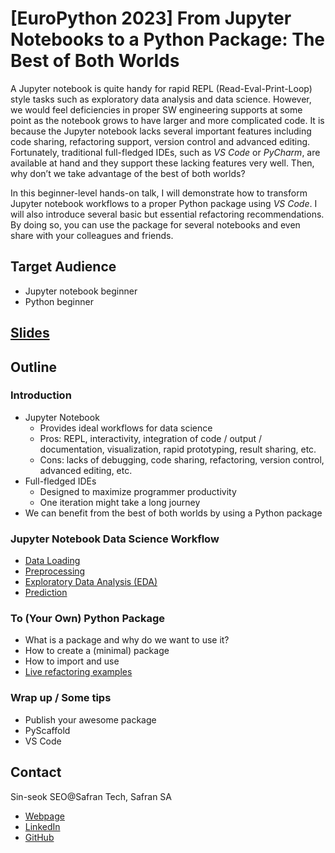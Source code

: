 # [EuroPython 2023] From Jupyter Notebooks to a Python Package: The Best of Both Worlds

A Jupyter notebook is quite handy for rapid REPL (Read-Eval-Print-Loop) style tasks
such as exploratory data analysis and data science. However, we would feel
deficiencies in proper SW engineering supports at some point as the notebook grows
to have larger and more complicated code. It is because the Jupyter notebook lacks
several important features including code sharing, refactoring support,
version control and advanced editing. Fortunately, traditional full-fledged IDEs,
such as *VS Code* or *PyCharm*, are available at hand and they support
these lacking features very well.
Then, why don’t we take advantage of the best of both worlds?

In this beginner-level hands-on talk, I will demonstrate how to
transform Jupyter notebook workflows to a proper Python package using *VS Code*.
I will also introduce several basic but essential refactoring recommendations.
By doing so, you can use the package for several notebooks
and even share with your colleagues and friends.

## Target Audience

- Jupyter notebook beginner
- Python beginner

## [Slides](./slides.pdf)

## Outline

### Introduction

- Jupyter Notebook
  - Provides ideal workflows for data science
  - Pros: REPL, interactivity, integration of code / output / documentation,
    visualization, rapid prototyping, result sharing, etc.
  - Cons: lacks of debugging, code sharing, refactoring, version control,
    advanced editing, etc.
- Full-fledged IDEs
  - Designed to maximize programmer productivity
  - One iteration might take a long journey
- We can benefit from the best of both worlds
  by using a Python package

### Jupyter Notebook Data Science Workflow

- [Data Loading](./notebook/1_data_loading.ipynb)
- [Preprocessing](./notebook/2_preprocessing.ipynb)
- [Exploratory Data Analysis (EDA)](./notebook/3_EDA.ipynb)
- [Prediction](./notebook/4_prediction.ipynb)

### To (Your Own) Python Package

- What is a package and why do we want to use it?
- How to create a (minimal) package
- How to import and use
- [Live refactoring examples](./notebook/6_installing_and_using_the_package.ipynb)

### Wrap up / Some tips

- Publish your awesome package
- PyScaffold
- VS Code

## Contact

Sin-seok SEO@Safran Tech, Safran SA

- [Webpage](https://sesise.webflow.io/)
- [LinkedIn](https://www.linkedin.com/in/sin-seok-seo-9a470949/)
- [GitHub](https://github.com/sesise0307)
